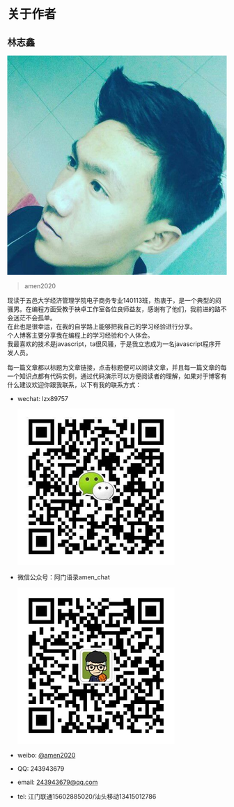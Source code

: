 # 关于作者

## 林志鑫
![](image/author.jpg)
> amen2020

现读于五邑大学经济管理学院电子商务专业140113班，热衷于，是一个典型的闷骚男。在编程方面受教于袂卓工作室各位良师益友，感谢有了他们，我前进的路不会迷茫不会孤单。  
在此也是很幸运，在我的自学路上能够把我自己的学习经验进行分享。  
个人博客主要分享我在编程上的学习经验和个人体会。  
我最喜欢的技术是javascript，ta很风骚，于是我立志成为一名javascript程序开发人员。

每一篇文章都以标题为文章链接，点击标题便可以阅读文章，并且每一篇文章的每一个知识点都有代码实例，通过代码演示可以方便阅读者的理解，如果对于博客有什么建议欢迎你跟我联系，以下有我的联系方式：

- wechat: lzx89757

  ![](image/wechat.jpg)

- 微信公众号：阿门语录amen_chat
  
  ![](image/weixin.jpg)

- weibo: [@amen2020](http://weibo.com/5335750167)

- QQ: 243943679

- email: 243943679@qq.com

- tel: 江门联通15602885020/汕头移动13415012786